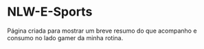 # NLW-E-Sports
Página criada para mostrar um breve resumo do que acompanho e consumo no lado gamer da minha rotina.
